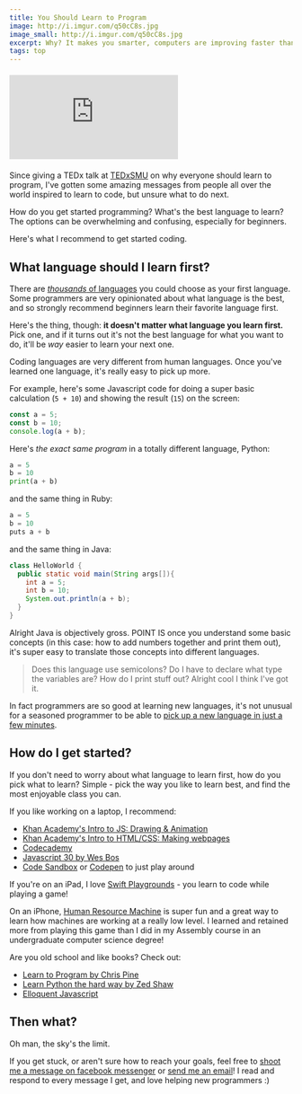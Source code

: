 ```yaml
---
title: You Should Learn to Program
image: http://i.imgur.com/q50cC8s.jpg
image_small: http://i.imgur.com/q50cC8s.jpg
excerpt: Why? It makes you smarter, computers are improving faster than you are, and - if you're like me - you want to maximize your laziness.
tags: top
---
```


<div class="embed-responsive embed-responsive-16by9" style="margin-top: 20px; margin-bottom: 20px;"><iframe class="embed-responsive-item" src="https://www.youtube.com/embed/xfBWk4nw440" frameborder="0" allow="autoplay; encrypted-media" allowfullscreen></iframe></div>

Since giving a TEDx talk at [TEDxSMU](http://www.tedxsmu.org/) on why everyone should learn to program, I've gotten some amazing messages from people all over the world inspired to learn to code, but unsure what to do next.

How do you get started programming? What's the best language to learn? The options can be overwhelming and confusing, especially for beginners.

Here's what I recommend to get started coding.

## What language should I learn first?

There are [_thousands_ of languages](https://en.wikipedia.org/wiki/List_of_programming_languages) you could choose as your first language. Some programmers are very opinionated about what language is the best, and so strongly recommend beginners learn their favorite language first.

<!-- If you can take a class that will teach you Java or C++ in person, you'll learn all the basics of coding just fine.  -->

Here's the thing, though: **it doesn't matter what language you learn first.** Pick one, and if it turns out it's not the best language for what you want to do, it'll be _way_ easier to learn your next one.

Coding languages are very different from human languages. Once you've learned one language, it's really easy to pick up more.

For example, here's some Javascript code for doing a super basic calculation (`5 + 10`) and showing the result (`15`) on the screen:

```js
const a = 5;
const b = 10;
console.log(a + b);
```

Here's _the exact same program_ in a totally different language, Python:

```python
a = 5
b = 10
print(a + b)
```

and the same thing in Ruby:

```python
a = 5
b = 10
puts a + b
```

and the same thing in Java:

```java
class HelloWorld {
  public static void main(String args[]){
    int a = 5;
    int b = 10;
    System.out.println(a + b);
  }
}
```

Alright Java is objectively gross. POINT IS once you understand some basic concepts (in this case: how to add numbers together and print them out), it's super easy to translate those concepts into different languages.

> Does this language use semicolons? Do I have to declare what type the variables are? How do I print stuff out? Alright cool I think I've got it.

In fact programmers are so good at learning new languages, it's not unusual for a seasoned programmer to be able to [pick up a new language in just a few minutes](https://learnxinyminutes.com/).

## How do I get started?

If you don't need to worry about what language to learn first, how do you pick what to learn? Simple - pick the way you like to learn best, and find the most enjoyable class you can.

If you like working on a laptop, I recommend:

- [Khan Academy's Intro to JS: Drawing & Animation](https://www.khanacademy.org/computing/computer-programming/programming)
- [Khan Academy's Intro to HTML/CSS: Making webpages](https://www.khanacademy.org/computing/computer-programming/html-css)
- [Codecademy](https://www.codecademy.com/)
- [Javascript 30 by Wes Bos](https://javascript30.com)
- [Code Sandbox](http://codesandbox.io) or [Codepen](http://codepen.io) to just play around

If you're on an iPad, I love [Swift Playgrounds](https://www.apple.com/swift/playgrounds/) - you learn to code while playing a game!

On an iPhone, [Human Resource Machine](https://itunes.apple.com/us/app/human-resource-machine/id1005098334) is super fun and a great way to learn how machines are working at a really low level. I learned and retained more from playing this game than I did in my Assembly course in an undergraduate computer science degree!

Are you old school and like books? Check out:

- [Learn to Program by Chris Pine](https://www.amazon.com/Learn-Program-Second-Facets-Ruby/dp/1934356360/ref=as_li_ss_tl?ie=UTF8&qid=1541024550&sr=8-1&keywords=learn+to+program+chris+pine&linkCode=sl1&tag=cgenco-20&linkId=920f1526f371bca45d1466fb275c3da4&language=en_US)
- [Learn Python the hard way by Zed Shaw](https://www.amazon.com/Learn-Python-Hard-Way-Introduction/dp/0134692888/ref=as_li_ss_tl?ie=UTF8&qid=1541024583&sr=8-2&keywords=learn+the+hard+way&linkCode=sl1&tag=cgenco-20&linkId=ff1ea55d6869e69eff53dee22c60c3af&language=en_US)
- [Elloquent Javascript](https://eloquentjavascript.net)

## Then what?

Oh man, the sky's the limit.

If you get stuck, or aren't sure how to reach your goals, feel free to [shoot me a message on facebook messenger](https://www.messenger.com/t/cgenco) or [send me an email](mailto:christian@gen.co)! I read and respond to every message I get, and love helping new programmers :)

<!-- https://i.imgur.com/Z3n8OVc.jpg -->
<!-- https://i.imgur.com/xH4rGNL.jpg -->
